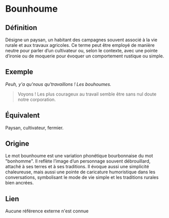 # Bounhoume

## Définition

Désigne un paysan, un habitant des campagnes souvent associé à la vie rurale et aux travaux agricoles. Ce terme peut être employé de manière neutre pour parler d’un cultivateur ou, selon le contexte, avec une pointe d’ironie ou de moquerie pour évoquer un comportement rustique ou simple.

## Exemple

_Peuh, y'a qu'nous qu'travaillons ! Les bouhoumes._
> Voyons ! Les plus courageux au travail semble être sans nul doute notre corporation.

## Équivalent

Paysan, cultivateur, fermier.

## Origine

Le mot bounhoume est une variation phonétique bourbonnaise du mot "bonhomme". Il reflète l’image d’un personnage souvent débrouillard, attaché à ses terres et à ses traditions. Il évoque aussi une simplicité chaleureuse, mais aussi une pointe de caricature humoristique dans les conversations, symbolisant le mode de vie simple et les traditions rurales bien ancrées.

## Lien

Aucune référence externe n'est connue
